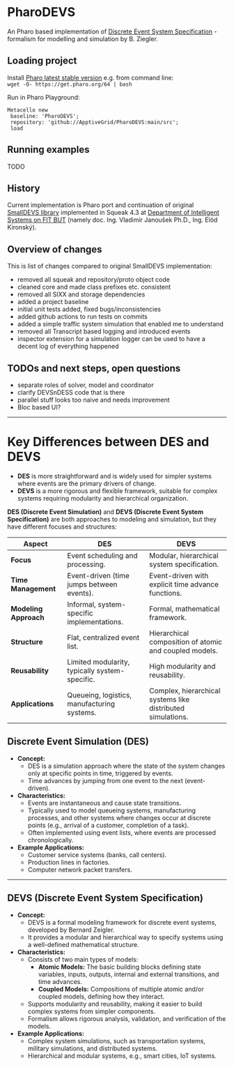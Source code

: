 # PharoDEVS
An Pharo based implementation of [Discrete Event System Specification](https://en.wikipedia.org/wiki/DEVS) - formalism for modelling and simulation by B. Ziegler.

## Loading project
Install [Pharo latest stable version](https://pharo.org/download) e.g. from command line:  
`wget -O- https://get.pharo.org/64 | bash` 

Run in Pharo Playground:
```
Metacello new
 baseline: 'PharoDEVS';
 repository: 'github://ApptiveGrid/PharoDEVS:main/src';
 load
```

## Running examples
TODO

## History
Current implementation is Pharo port and continuation of original [SmallDEVS library](http://perchta.fit.vutbr.cz:8000/projekty/10) implemented in Squeak 4.3 at [Department of Intelligent Systems on FIT BUT](https://www.fit.vut.cz/units/uits/staff/.en) (namely doc. Ing. Vladimír Janoušek Ph.D., Ing. Elöd Kironský).

## Overview of changes  
This is list of changes compared to original SmallDEVS implementation:
- removed all squeak and repository/proto object code
- cleaned core and made class prefixes etc. consistent
- removed all SIXX and storage dependencies
- added a project baseline
- initial unit tests added, fixed bugs/inconsistencies 
- added github actions to run tests on commits
- added a simple traffic system simulation that enabled me to understand
- removed all Transcript based logging and introduced events 
- inspector extension for a simulation logger can be used to have a decent log of everything happened

## TODOs and next steps, open questions
- separate roles of solver, model and coordinator 
- clarify DEVSnDESS code that is there
- parallel stuff looks too naive and needs improvement
- Bloc based UI? 

---
# Key Differences between DES and DEVS
- **DES** is more straightforward and is widely used for simpler systems where events are the primary drivers of change.  
- **DEVS** is a more rigorous and flexible framework, suitable for complex systems requiring modularity and hierarchical organization.  

**DES (Discrete Event Simulation)** and **DEVS (Discrete Event System Specification)** are both approaches to modeling and simulation, but they have different focuses and structures:  


| Aspect              | DES                                           | DEVS                                       |
|---------------------|----------------------------------------------|---------------------------------------------|
| **Focus**           | Event scheduling and processing.              | Modular, hierarchical system specification. |
| **Time Management** | Event-driven (time jumps between events).     | Event-driven with explicit time advance functions. |
| **Modeling Approach** | Informal, system-specific implementations.  | Formal, mathematical framework.             |
| **Structure**       | Flat, centralized event list.                 | Hierarchical composition of atomic and coupled models. |
| **Reusability**     | Limited modularity, typically system-specific.| High modularity and reusability.             |
| **Applications**    | Queueing, logistics, manufacturing systems.   | Complex, hierarchical systems like distributed simulations. |


## Discrete Event Simulation (DES)  
- **Concept:**  
  - DES is a simulation approach where the state of the system changes only at specific points in time, triggered by events.  
  - Time advances by jumping from one event to the next (event-driven).  
- **Characteristics:**  
  - Events are instantaneous and cause state transitions.  
  - Typically used to model queueing systems, manufacturing processes, and other systems where changes occur at discrete points (e.g., arrival of a customer, completion of a task).  
  - Often implemented using event lists, where events are processed chronologically.  
- **Example Applications:**  
  - Customer service systems (banks, call centers).  
  - Production lines in factories.  
  - Computer network packet transfers.  

---

## DEVS (Discrete Event System Specification)
- **Concept:**  
  - DEVS is a formal modeling framework for discrete event systems, developed by Bernard Zeigler.  
  - It provides a modular and hierarchical way to specify systems using a well-defined mathematical structure.  
- **Characteristics:**  
  - Consists of two main types of models:
    - **Atomic Models:** The basic building blocks defining state variables, inputs, outputs, internal and external transitions, and time advances.  
    - **Coupled Models:** Compositions of multiple atomic and/or coupled models, defining how they interact.  
  - Supports modularity and reusability, making it easier to build complex systems from simpler components.  
  - Formalism allows rigorous analysis, validation, and verification of the models.  
- **Example Applications:**  
  - Complex system simulations, such as transportation systems, military simulations, and distributed systems.  
  - Hierarchical and modular systems, e.g., smart cities, IoT systems.  
